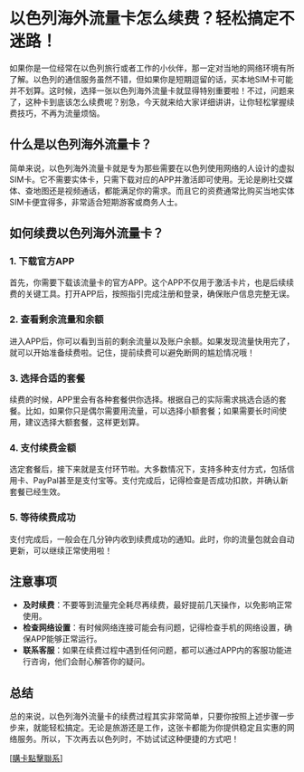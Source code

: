 # 以色列海外流量卡怎么续费？轻松搞定不迷路！

如果你是一位经常在以色列旅行或者工作的小伙伴，那一定对当地的网络环境有所了解。以色列的通信服务虽然不错，但如果你是短期逗留的话，买本地SIM卡可能并不划算。这时候，选择一张以色列海外流量卡就显得特别重要啦！不过，问题来了，这种卡到底该怎么续费呢？别急，今天就来给大家详细讲讲，让你轻松掌握续费技巧，不再为流量烦恼。

## 什么是以色列海外流量卡？

简单来说，以色列海外流量卡就是专为那些需要在以色列使用网络的人设计的虚拟SIM卡。它不需要实体卡，只需下载对应的APP并激活即可使用。无论是刷社交媒体、查地图还是视频通话，都能满足你的需求。而且它的资费通常比购买当地实体SIM卡便宜得多，非常适合短期游客或商务人士。

## 如何续费以色列海外流量卡？

### 1. 下载官方APP

首先，你需要下载该流量卡的官方APP。这个APP不仅用于激活卡片，也是后续续费的关键工具。打开APP后，按照指引完成注册和登录，确保账户信息完整无误。

### 2. 查看剩余流量和余额

进入APP后，你可以看到当前的剩余流量以及账户余额。如果发现流量快用完了，就可以开始准备续费啦。记住，提前续费可以避免断网的尴尬情况哦！

### 3. 选择合适的套餐

续费的时候，APP里会有各种套餐供你选择。根据自己的实际需求挑选合适的套餐。比如，如果你只是偶尔需要用流量，可以选择小额套餐；如果需要长时间使用，建议选择大额套餐，这样更划算。

### 4. 支付续费金额

选定套餐后，接下来就是支付环节啦。大多数情况下，支持多种支付方式，包括信用卡、PayPal甚至是支付宝等。支付完成后，记得检查是否成功扣款，并确认新套餐已经生效。

### 5. 等待续费成功

支付完成后，一般会在几分钟内收到续费成功的通知。此时，你的流量包就会自动更新，可以继续正常使用啦！

## 注意事项

- **及时续费**：不要等到流量完全耗尽再续费，最好提前几天操作，以免影响正常使用。
- **检查网络设置**：有时候网络连接可能会有问题，记得检查手机的网络设置，确保APP能够正常运行。
- **联系客服**：如果在续费过程中遇到任何问题，都可以通过APP内的客服功能进行咨询，他们会耐心解答你的疑问。

## 总结

总的来说，以色列海外流量卡的续费过程其实非常简单，只要你按照上述步骤一步步来，就能轻松搞定。无论是旅游还是工作，这张卡都能为你提供稳定且实惠的网络服务。所以，下次再去以色列时，不妨试试这种便捷的方式吧！

[[購卡點擊聯系](https://t.me/s/esim1088)]